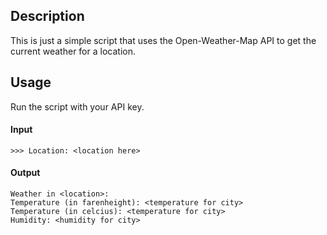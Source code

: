 ## Description
This is just a simple script that uses the Open-Weather-Map API to get the current weather for a location. 

## Usage
Run the script with your API key.
#### Input
```
>>> Location: <location here> 
```
#### Output
```
Weather in <location>:
Temperature (in farenheight): <temperature for city>
Temperature (in celcius): <temperature for city>
Humidity: <humidity for city>
```
